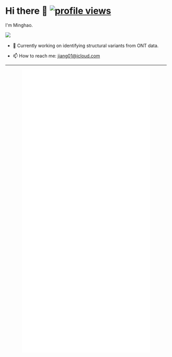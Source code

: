 # Hi there 👋 <a href="https://github.com/antonkomarev/github-profile-views-counter" title="GitHub Profile Views Counter"><img src="https://komarev.com/ghpvc/?username=mhjiang97&color=blue&style=flat&label=PROFILE+VIEWS" alt="profile views"></a>

I'm Minghao.

<img align="lefttop" src="https://github-readme-stats.vercel.app/api?username=mhjiang97&show_icons=true&bg_color=1e1e2e&text_color=cdd6f4&icon_color=cba6f7&title_color=94e2d5&hide_title=false" />  
  
- 🔭 Currently working on identifying structural variants from ONT data.  

- 📫 How to reach me: jiang01@icloud.com  

---

<p align="center"><img src="/metrics.svg" alt="Metrics" width="400"></p>


<!--
- 🔭 I’m currently working on ...
- 🌱 I’m currently learning ...
- 👯 I’m looking to collaborate on ...
- 🤔 I’m looking for help with ...
- 💬 Ask me about ...
- 📫 How to reach me: ...
- 😄 Pronouns: ...
- ⚡ Fun fact: ...
-->
